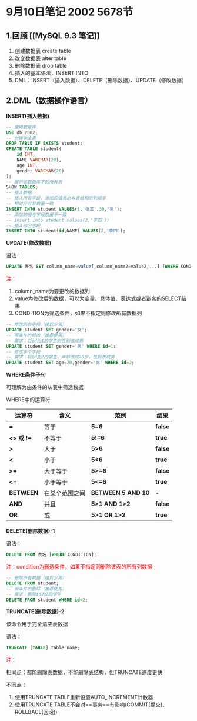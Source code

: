 # 9月10日笔记 2002 5678节

## 1.回顾 [[MySQL 9.3 笔记]]

1. 创建数据表 create table
2. 改变数据表 alter table 
3. 删除数据表 drop table
4. 插入的基本语法，INSERT INTO
5. DML：INSERT（插入数据）、DELETE（删除数据）、UPDATE（修改数据）

## 2.DML（数据操作语言）

**INSERT(插入数据)**

```sql
-- 使用数据库
USE db_2002;
-- 创建学生表
DROP TABLE IF EXISTS student;
CREATE TABLE student(
	id INT,
	NAME VARCHAR(20),
	age INT,
	gender VARCHAR(20)
);
-- 展示该数据库下的所有表
SHOW TABLES;
-- 插入数据
-- 插入所有字段，添加的值务必与表结构的列顺序
-- 相对应并且数量一致
INSERT INTO student VALUES(1,'张三',30,'男');
-- 添加的值与字段数量不一致
-- insert into student values(2,'李四');
-- 插入部分字段
INSERT INTO student(id,NAME) VALUES(2,'李四');
```

**UPDATE(修改数据)**

语法：

```sql
UPDATE 表名 SET column_name=value[,column_name2=value2,...] [WHERE CONDITION];
```

<font color="red">注：</font>

1. column_name为要更改的数据列
2. value为修改后的数据，可以为变量、具体值、表达式或者嵌套的SELECT结果
3. CONDITION为筛选条件，如果不指定则修改所有数据列

```sql
-- 修改所有字段（建议少用）
UPDATE student SET gender='女';
-- 带条件的修改（推荐使用）
-- 需求：将id为1的学生的性别改成男
UPDATE student SET gender='男' WHERE id=1;
-- 修改多个字段
-- 需求：将id为2的学生，年龄改成20岁，性别改成男
UPDATE student SET age=20,gender='男' WHERE id=2;
```

**WHERE条件子句**

可理解为由条件的从表中筛选数据

WHERE中的运算符

| **运算符**            | **含义**       | **范例**              | **结果**  |
| --------------------- | -------------- | --------------------- | --------- |
| **=**                 | 等于           | **5=6**               | **false** |
| **<>**  **或** **!=** | 不等于         | **5!=6**              | **true**  |
| **>**                 | 大于           | **5>6**               | **false** |
| **<**                 | 小于           | **5<6**               | **true**  |
| **>=**                | 大于等于       | **5>=6**              | **false** |
| **<=**                | 小于等于       | **5<=6**              | **true**  |
| **BETWEEN**           | 在某个范围之间 | **BETWEEN  5 AND 10** | **-**     |
| **AND**               | 并且           | **5>1  AND 1>2**      | **false** |
| **OR**                | 或             | **5>1  OR 1>2**       | **true**  |

**DELETE(删除数据)-1**

语法：

```sql
DELETE FROM 表名 [WHERE CONDITION];
```

<font color="red">注：condition为删选条件，如果不指定则删除该表的所有列数据</font>

```sql
-- 删除所有数据（建议少用）
DELETE FROM student;
-- 带条件的删除（推荐使用）
-- 需求：删除id为2的学生
DELETE FROM student WHERE id=2;
```

**TRUNCATE(删除数据)-2**

该命令用于完全清空表数据

语法：

```SQL
TRUNCATE [TABLE] table_name;
```

<font color="red">注</font>：

相同点：都能删除表数据，不能删除表结构，但TRUNCATE速度更快

不同点：

1. 使用TRUNCATE TABLE重新设置AUTO_INCREMENT计数器
2. 使用TRUNCATE TABLE不会对==事务==有影响(COMMIT(提交)、ROLLBACL(回滚))

